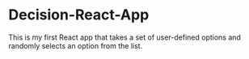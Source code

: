 # Decision-React-App
This is my first React app that takes a set of user-defined options and randomly selects an option from the list.
